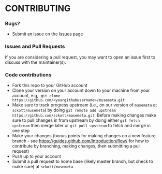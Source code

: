# CONTRIBUTING #

### Bugs?

* Submit an issue on the [Issues page](https://github.com/sckott/musemeta/issues)

### Issues and Pull Requests

If you are considering a pull request, you may want to open an issue first to discuss with the maintainer(s).

### Code contributions

* Fork this repo to your GitHub account
* Clone your version on your account down to your machine from your account, e.g,. `git clone https://github.com/<yourgithubusername>/musemeta.git`
* Make sure to track progress upstream (i.e., on our version of `musemeta` at `sckott/musemeta`) by doing `git remote add upstream https://github.com/sckott/musemeta.git`. Before making changes make sure to pull changes in from upstream by doing either `git fetch upstream` then merge later or `git pull upstream` to fetch and merge in one step
* Make your changes (bonus points for making changes on a new feature branch - see <https://guides.github.com/introduction/flow/> for how to contribute by branching, making changes, then submitting a pull request)
* Push up to your account
* Submit a pull request to home base (likely master branch, but check to make sure) at `sckott/musemeta`
